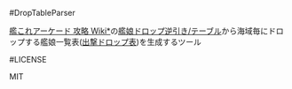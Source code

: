 #DropTableParser

[艦これアーケード 攻略 Wiki*](http://wikiwiki.jp/kancolle-a/)の[艦娘ドロップ逆引き/テーブル](http://wikiwiki.jp/kancolle-a/?%B4%CF%CC%BC%A5%C9%A5%ED%A5%C3%A5%D7%B5%D5%B0%FA%A4%AD%2F%A5%C6%A1%BC%A5%D6%A5%EB)から海域毎にドロップする艦娘一覧表([出撃ドロップ表](http://wikiwiki.jp/kancolle-a/?%BD%D0%B7%E2%A5%C9%A5%ED%A5%C3%A5%D7#drop))を生成するツール

#LICENSE

MIT
